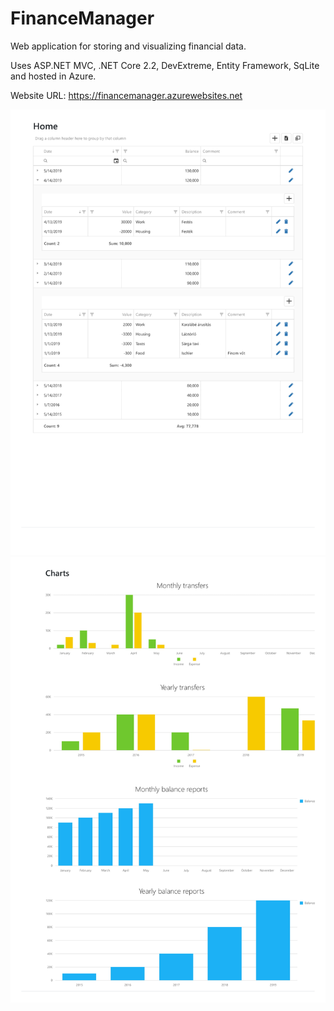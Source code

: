# FinanceManager
Web application for storing and visualizing financial data.

Uses ASP.NET MVC, .NET Core 2.2, DevExtreme, Entity Framework, SqLite and hosted in Azure.

Website URL: https://financemanager.azurewebsites.net

![alt text](https://github.com/Czibor/FinanceManager/blob/master/Home.jpg)
![alt text](https://github.com/Czibor/FinanceManager/blob/master/Charts.jpg)
